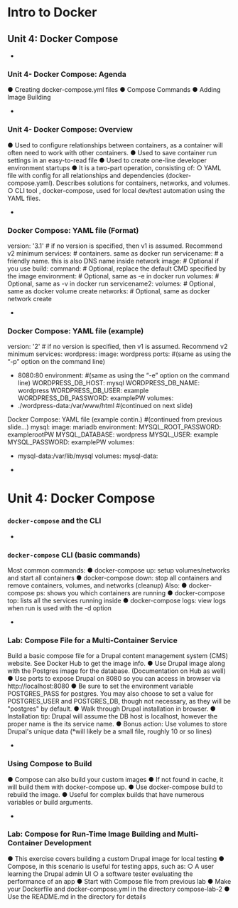 
# Intro to Docker
## Unit 4: Docker Compose
  

-

### Unit 4- Docker Compose: Agenda
● Creating docker-compose.yml files
● Compose Commands
● Adding Image Building
 

-

### Unit 4- Docker Compose: Overview
● Used to configure relationships between containers, as a container will often need to work with other containers.
● Used to save container run settings in an easy-to-read file
● Used to create one-line developer environment startups
● It is a two-part operation, consisting of:
○ YAML file with config for all relationships and dependencies (docker-compose.yaml).
Describes solutions for containers, networks, and volumes.
○ CLI tool , docker-compose, used for local dev/test automation using the YAML files.
 

-

### Docker Compose: YAML file (Format)
version: '3.1' # if no version is specified, then v1 is assumed. Recommend v2 minimum
services: # containers. same as docker run
servicename: # a friendly name. this is also DNS name inside network
image: # Optional if you use build:
command: # Optional, replace the default CMD specified by the image environment: # Optional, same as -e in docker run
volumes: # Optional, same as -v in docker run
servicename2:
volumes: # Optional, same as docker volume create networks: # Optional, same as docker network create
 

-

### Docker Compose: YAML file (example)
version: '2' # if no version is specified, then v1 is assumed. Recommend v2 minimum services:
wordpress:
image: wordpress
ports: #(same as using the “-p” option on the command line)
- 8080:80
environment: #(same as using the “-e” option on the command line)
WORDPRESS_DB_HOST: mysql WORDPRESS_DB_NAME: wordpress WORDPRESS_DB_USER: example WORDPRESS_DB_PASSWORD: examplePW
volumes:
- ./wordpress-data:/var/www/html
#(continued on next slide)
 
 Docker Compose: YAML file (example contin.)
#(continued from previous slide...)
mysql:
image: mariadb environment:
MYSQL_ROOT_PASSWORD: examplerootPW MYSQL_DATABASE: wordpress MYSQL_USER: example MYSQL_PASSWORD: examplePW
volumes:
- mysql-data:/var/lib/mysql
volumes: mysql-data:
  

-

# Unit 4: Docker Compose
### `docker-compose` and the CLI
  

-

### `docker-compose` CLI (basic commands)
Most common commands:
● docker-compose up: setup volumes/networks and start all containers
● docker-compose down: stop all containers and remove containers, volumes,
and networks (cleanup) Also:
● docker-compose ps: shows you which containers are running
● docker-compose top: lists all the services running inside
● docker-compose logs: view logs when run is used with the -d option


-

### Lab: Compose File for a Multi-Container Service
Build a basic compose file for a Drupal content management system (CMS) website. See Docker Hub to get the image info.
● Use Drupal image along with the Postgres image for the database. (Documentation on Hub as well)
● Use ports to expose Drupal on 8080 so you can access in browser via http://localhost:8080
● Be sure to set the environment variable POSTGRES_PASS for postgres. You may also choose to
set a value for POSTGRES_USER and POSTGRES_DB, though not necessary, as they will be "postgres" by default.
● Walk through Drupal installation in browser.
● Installation tip: Drupal will assume the DB host is localhost, however the proper name is the its
service name.
● Bonus action: Use volumes to store Drupal's unique data
 (*will likely be a small file, roughly 10 or so lines)


-

### Using Compose to Build
● Compose can also build your custom images
● If not found in cache, it will build them with docker-compose up.
● Use docker-compose build to rebuild the image.
● Useful for complex builds that have numerous variables or build arguments.
 

-

### Lab: Compose for Run-Time Image Building and Multi-Container Development
● This exercise covers building a custom Drupal image for local testing
● Compose, in this scenario is useful for testing apps, such as:
○ A user learning the Drupal admin UI
○ a software tester evaluating the performance of an app
● Start with Compose file from previous lab
● Make your Dockerfile and docker-compose.yml in the directory
compose-lab-2
● Use the README.md in the directory for details
  
